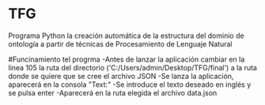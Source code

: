 # TFG
Programa Python la creación automática de la estructura del dominio de ontología a partir de técnicas de Procesamiento de Lenguaje Natural



#Funcinamiento tel progrma
-Antes de lanzar la aplicación cambiar en la linea 105 la ruta del directorio ('C:/Users/admin/Desktop/TFG/final') a la ruta donde se quiere que se cree el archivo JSON
-Se lanza la aplicación, aparecerá en la consola "Text:"
-Se introduce el texto deseado en inglés y se pulsa enter
-Aparecerá en la ruta elegida el archivo data.json 
